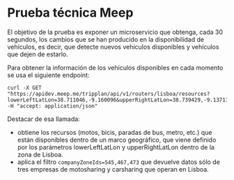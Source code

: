 # Prueba técnica Meep
El objetivo de la prueba es exponer un microservicio que obtenga, cada 30
segundos, los cambios que se han producido en la disponibilidad de vehículos, es
decir, que detecte nuevos vehículos disponibles y vehículos que dejen de estarlo.

Para obtener la información de los vehículos disponibles en cada momento se
usa el siguiente endpoint:
```
curl -X GET "https://apidev.meep.me/tripplan/api/v1/routers/lisboa/resources?lowerLeftLatLon=38.711046,-9.160096&upperRightLatLon=38.739429,-9.137115&companyZoneIds=545,467,473" -H "accept: application/json"
```
Destacar de esa llamada:
- obtiene los recursos (motos, bicis, paradas de bus, metro, etc.) que están
disponibles dentro de un marco geográfico, que viene definido por los
parámetros lowerLeftLatLon y upperRightLatLon dentro de la zona de
Lisboa.
- aplica el filtro `companyZoneIds=545,467,473` que devuelve datos sólo de
tres empresas de motosharing y carsharing que operan en Lisboa.
